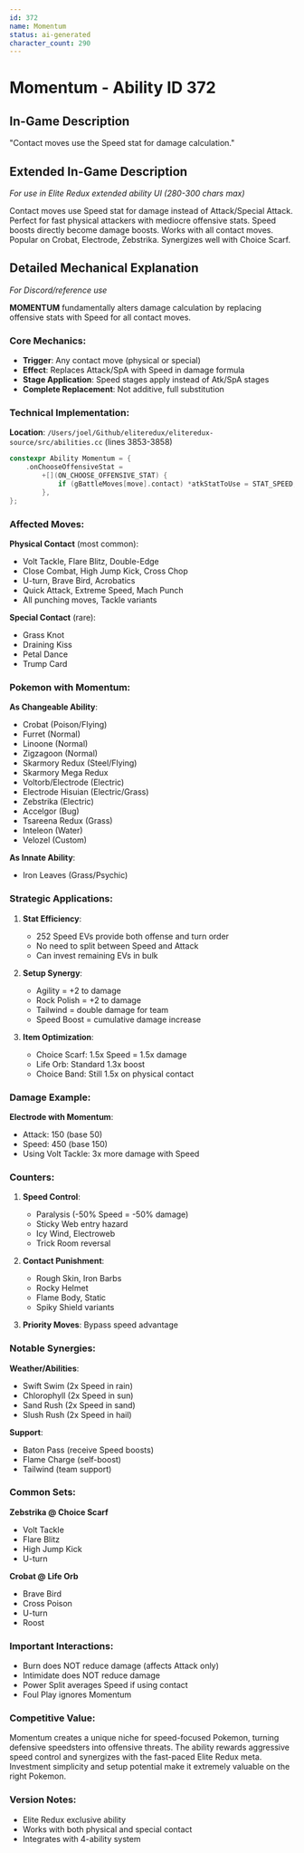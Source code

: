```yaml
---
id: 372
name: Momentum
status: ai-generated
character_count: 290
---
```


# Momentum - Ability ID 372

## In-Game Description
"Contact moves use the Speed stat for damage calculation."

## Extended In-Game Description
*For use in Elite Redux extended ability UI (280-300 chars max)*

Contact moves use Speed stat for damage instead of Attack/Special Attack. Perfect for fast physical attackers with mediocre offensive stats. Speed boosts directly become damage boosts. Works with all contact moves. Popular on Crobat, Electrode, Zebstrika. Synergizes well with Choice Scarf.

## Detailed Mechanical Explanation
*For Discord/reference use*

**MOMENTUM** fundamentally alters damage calculation by replacing offensive stats with Speed for all contact moves.

### Core Mechanics:
- **Trigger**: Any contact move (physical or special)
- **Effect**: Replaces Attack/SpA with Speed in damage formula
- **Stage Application**: Speed stages apply instead of Atk/SpA stages
- **Complete Replacement**: Not additive, full substitution

### Technical Implementation:
**Location**: `/Users/joel/Github/eliteredux/eliteredux-source/src/abilities.cc` (lines 3853-3858)
```cpp
constexpr Ability Momentum = {
    .onChooseOffensiveStat =
        +[](ON_CHOOSE_OFFENSIVE_STAT) {
            if (gBattleMoves[move].contact) *atkStatToUse = STAT_SPEED;
        },
};
```

### Affected Moves:
**Physical Contact** (most common):
- Volt Tackle, Flare Blitz, Double-Edge
- Close Combat, High Jump Kick, Cross Chop
- U-turn, Brave Bird, Acrobatics
- Quick Attack, Extreme Speed, Mach Punch
- All punching moves, Tackle variants

**Special Contact** (rare):
- Grass Knot
- Draining Kiss
- Petal Dance
- Trump Card

### Pokemon with Momentum:

**As Changeable Ability**:
- Crobat (Poison/Flying)
- Furret (Normal)
- Linoone (Normal)
- Zigzagoon (Normal)
- Skarmory Redux (Steel/Flying)
- Skarmory Mega Redux
- Voltorb/Electrode (Electric)
- Electrode Hisuian (Electric/Grass)
- Zebstrika (Electric)
- Accelgor (Bug)
- Tsareena Redux (Grass)
- Inteleon (Water)
- Velozel (Custom)

**As Innate Ability**:
- Iron Leaves (Grass/Psychic)

### Strategic Applications:

1. **Stat Efficiency**:
   - 252 Speed EVs provide both offense and turn order
   - No need to split between Speed and Attack
   - Can invest remaining EVs in bulk

2. **Setup Synergy**:
   - Agility = +2 to damage
   - Rock Polish = +2 to damage
   - Tailwind = double damage for team
   - Speed Boost = cumulative damage increase

3. **Item Optimization**:
   - Choice Scarf: 1.5x Speed = 1.5x damage
   - Life Orb: Standard 1.3x boost
   - Choice Band: Still 1.5x on physical contact

### Damage Example:
**Electrode with Momentum**:
- Attack: 150 (base 50)
- Speed: 450 (base 150)
- Using Volt Tackle: 3x more damage with Speed

### Counters:
1. **Speed Control**:
   - Paralysis (-50% Speed = -50% damage)
   - Sticky Web entry hazard
   - Icy Wind, Electroweb
   - Trick Room reversal

2. **Contact Punishment**:
   - Rough Skin, Iron Barbs
   - Rocky Helmet
   - Flame Body, Static
   - Spiky Shield variants

3. **Priority Moves**: Bypass speed advantage

### Notable Synergies:

**Weather/Abilities**:
- Swift Swim (2x Speed in rain)
- Chlorophyll (2x Speed in sun)
- Sand Rush (2x Speed in sand)
- Slush Rush (2x Speed in hail)

**Support**:
- Baton Pass (receive Speed boosts)
- Flame Charge (self-boost)
- Tailwind (team support)

### Common Sets:

**Zebstrika @ Choice Scarf**
- Volt Tackle
- Flare Blitz
- High Jump Kick
- U-turn

**Crobat @ Life Orb**
- Brave Bird
- Cross Poison
- U-turn
- Roost

### Important Interactions:
- Burn does NOT reduce damage (affects Attack only)
- Intimidate does NOT reduce damage
- Power Split averages Speed if using contact
- Foul Play ignores Momentum

### Competitive Value:
Momentum creates a unique niche for speed-focused Pokemon, turning defensive speedsters into offensive threats. The ability rewards aggressive speed control and synergizes with the fast-paced Elite Redux meta. Investment simplicity and setup potential make it extremely valuable on the right Pokemon.

### Version Notes:
- Elite Redux exclusive ability
- Works with both physical and special contact
- Integrates with 4-ability system